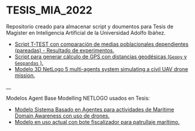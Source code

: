 # TESIS_MIA_2022
 Repositorio creado para almacenar script y doumentos para Tesis de Magister en Inteligencia Artificial de la Universidad Adolfo Ibáñez.
 
 - [Script T-TEST con comparación de medias poblacionales dependientes (pareadas) - Resultado de experimentos.](https://github.com/educarrascov/TESIS_MIA_2022/blob/main/Script/Untitled.ipynb)
 - [Script para generar cálculo de GPS con distancias geodésicas (`Geopy` y `Geopandas` ).](https://github.com/educarrascov/TESIS_MIA_2022/blob/main/Script/1.%20C%C3%A1lculo%20GPS/Calculo%20GPS.ipynb)
 - [Modelo 3D NetLogo 5 multi-agents system simulating a civil UAV drone mission.](https://github.com/educarrascov/TESIS_MIA_2022/tree/main/Script/3.%20Modelo%20Drone%20Profe%20Canessa)
 
 __
 
 Modelos Agent Base Modelling NETLOGO usados en Tesis:
 
 - [Modelo Sistema Basado en Agentes para actividades de Maritime Domain Awareness con uso de drones.](https://github.com/educarrascov/TESIS_MIA_2022/blob/main/Script/4.%20Modelo%20Final%20Tesis/SMA%20Centralizado%20v06%20rev%20e.nlogo)
 - [Modelo en uso actual con bote fiscalizador para patrullaje marítimo.](https://github.com/educarrascov/TESIS_MIA_2022/blob/main/Script/4.%20Modelo%20Final%20Tesis/BoteFiscalizador%20v00%20rev%20a.nlogo)
